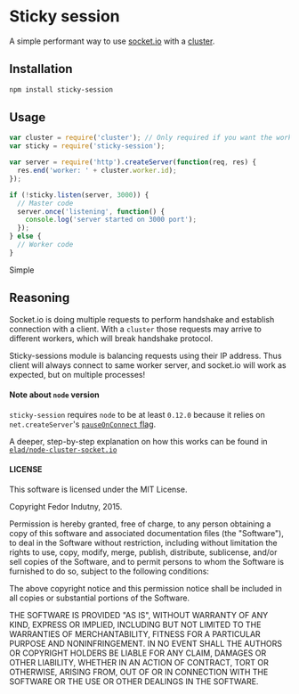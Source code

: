 # Sticky session

A simple performant way to use [socket.io][0] with a [cluster][1].

## Installation

```bash
npm install sticky-session
```

## Usage

```javascript
var cluster = require('cluster'); // Only required if you want the worker id
var sticky = require('sticky-session');

var server = require('http').createServer(function(req, res) {
  res.end('worker: ' + cluster.worker.id);
});

if (!sticky.listen(server, 3000)) {
  // Master code
  server.once('listening', function() {
    console.log('server started on 3000 port');
  });
} else {
  // Worker code
}
```
Simple

## Reasoning

Socket.io is doing multiple requests to perform handshake and establish
connection with a client. With a `cluster` those requests may arrive to
different workers, which will break handshake protocol.

Sticky-sessions module is balancing requests using their IP address. Thus
client will always connect to same worker server, and socket.io will work as
expected, but on multiple processes!

#### Note about `node` version

`sticky-session` requires `node` to be at least `0.12.0` because it relies on
`net.createServer`'s [`pauseOnConnect` flag][2].

A deeper, step-by-step explanation on how this works can be found in
[`elad/node-cluster-socket.io`][3]

#### LICENSE

This software is licensed under the MIT License.

Copyright Fedor Indutny, 2015.

Permission is hereby granted, free of charge, to any person obtaining a
copy of this software and associated documentation files (the
"Software"), to deal in the Software without restriction, including
without limitation the rights to use, copy, modify, merge, publish,
distribute, sublicense, and/or sell copies of the Software, and to permit
persons to whom the Software is furnished to do so, subject to the
following conditions:

The above copyright notice and this permission notice shall be included
in all copies or substantial portions of the Software.

THE SOFTWARE IS PROVIDED "AS IS", WITHOUT WARRANTY OF ANY KIND, EXPRESS
OR IMPLIED, INCLUDING BUT NOT LIMITED TO THE WARRANTIES OF
MERCHANTABILITY, FITNESS FOR A PARTICULAR PURPOSE AND NONINFRINGEMENT. IN
NO EVENT SHALL THE AUTHORS OR COPYRIGHT HOLDERS BE LIABLE FOR ANY CLAIM,
DAMAGES OR OTHER LIABILITY, WHETHER IN AN ACTION OF CONTRACT, TORT OR
OTHERWISE, ARISING FROM, OUT OF OR IN CONNECTION WITH THE SOFTWARE OR THE
USE OR OTHER DEALINGS IN THE SOFTWARE.

[0]: http://socket.io/
[1]: http://nodejs.org/docs/latest/api/cluster.html
[2]: https://nodejs.org/api/net.html#net_net_createserver_options_connectionlistener
[3]: https://github.com/elad/node-cluster-socket.io
